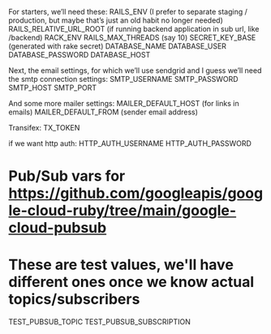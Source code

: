 For starters, we’ll need these:
RAILS_ENV (I prefer to separate staging / production, but maybe that’s just an old habit no longer needed)
RAILS_RELATIVE_URL_ROOT (if running backend application in sub url, like /backend)
RACK_ENV
RAILS_MAX_THREADS (say 10)
SECRET_KEY_BASE (generated with rake secret)
DATABASE_NAME
DATABASE_USER
DATABASE_PASSWORD
DATABASE_HOST

Next, the email settings, for which we’ll use sendgrid and I guess we’ll need the smtp connection settings:
SMTP_USERNAME
SMTP_PASSWORD
SMTP_HOST
SMTP_PORT

And some more mailer settings:
MAILER_DEFAULT_HOST (for links in emails)
MAILER_DEFAULT_FROM (sender email address)

Transifex:
TX_TOKEN

if we want http auth:
HTTP_AUTH_USERNAME
HTTP_AUTH_PASSWORD

# Pub/Sub vars for https://github.com/googleapis/google-cloud-ruby/tree/main/google-cloud-pubsub
# These are test values, we'll have different ones once we know actual topics/subscribers
TEST_PUBSUB_TOPIC
TEST_PUBSUB_SUBSCRIPTION

